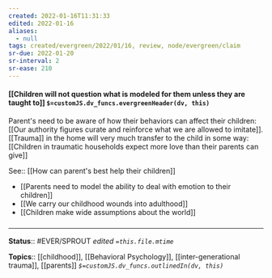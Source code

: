 ```yaml
---
created: 2022-01-16T11:31:33 
edited: 2022-01-16
aliases:
  - null
tags: created/evergreen/2022/01/16, review, node/evergreen/claim
sr-due: 2022-01-20
sr-interval: 2
sr-ease: 210
---
```


#### [[Children will not question what is modeled for them unless they are taught to]] `$=customJS.dv_funcs.evergreenHeader(dv, this)`

Parent's need to be aware of how their behaviors can affect their children: [[Our authority figures curate and reinforce what we are allowed to imitate]]. [[Trauma]] in the home will very much transfer to the child in some way: [[Children in traumatic households expect more love than their parents can give]]

See:: [[How can parent's best help their children]]

- [[Parents need to model the ability to deal with emotion to their children]]
- [[We carry our childhood wounds into adulthood]]
- [[Children make wide assumptions about the world]]


### <hr class="footnote"/>

**Status**:: #EVER/SPROUT 
*edited `=this.file.mtime`*

**Topics**:: [[childhood]], [[Behavioral Psychology]], [[inter-generational trauma]], [[parents]]
*`$=customJS.dv_funcs.outlinedIn(dv, this)`*
